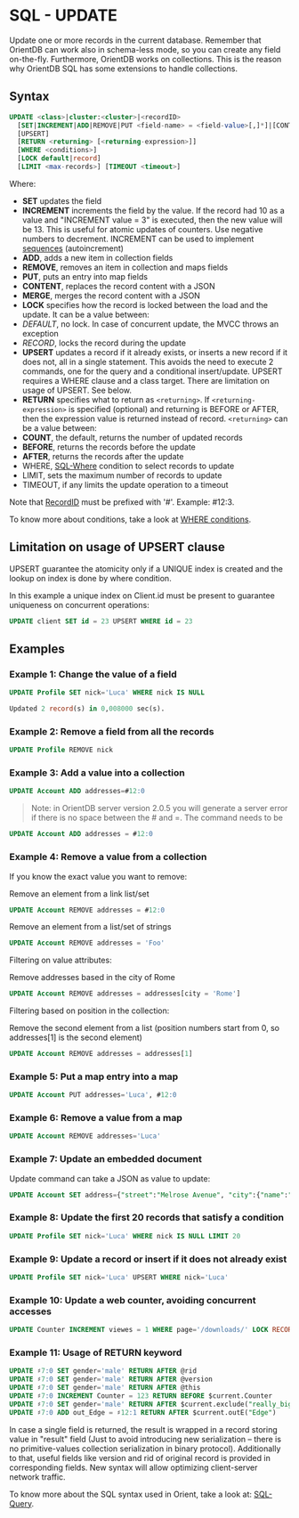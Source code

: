 # SQL - UPDATE

Update one or more records in the current database. Remember that OrientDB can work also in schema-less mode, so you can create any field on-the-fly. Furthermore, OrientDB works on collections. This is the reason why OrientDB SQL has some extensions to handle collections.

## Syntax

```sql
UPDATE <class>|cluster:<cluster>|<recordID>
  [SET|INCREMENT|ADD|REMOVE|PUT <field-name> = <field-value>[,]*]|[CONTENT|MERGE <JSON>]
  [UPSERT]
  [RETURN <returning> [<returning-expression>]]
  [WHERE <conditions>]
  [LOCK default|record]
  [LIMIT <max-records>] [TIMEOUT <timeout>]
```

Where:
- **SET** updates the field
- **INCREMENT** increments the field by the value. If the record had 10 as a value and "INCREMENT value = 3" is executed, then the new value will be 13. This is useful for atomic updates of counters. Use negative numbers to decrement. INCREMENT can be used to implement [sequences](Sequences-and-auto-increment.md) (autoincrement) 
- **ADD**, adds a new item in collection fields
- **REMOVE**, removes an item in collection and maps fields
- **PUT**, puts an entry into map fields
- **CONTENT**, replaces the record content with a JSON
- **MERGE**, merges the record content with a JSON
- **LOCK** specifies how the record is locked between the load and the update. It can be a value between:
 - *DEFAULT*, no lock. In case of concurrent update, the MVCC throws an exception
 - *RECORD*, locks the record during the update
- **UPSERT** updates a record if it already exists, or inserts a new record if it does not, all in a single statement. This avoids the need to execute 2 commands, one for the query and a conditional insert/update. UPSERT requires a WHERE clause and a class target. There are limitation on usage of UPSERT. See below.
- **RETURN** specifies what to return as ```<returning>```. If ```<returning-expression>``` is specified (optional) and returning is BEFORE or AFTER, then the expression value is returned instead of record. ```<returning>``` can be a value between:
 - **COUNT**, the default, returns the number of updated records
 - **BEFORE**, returns the records before the update
 - **AFTER**, returns the records after the update
- WHERE, [SQL-Where](SQL-Where.md) condition to select records to update
- LIMIT, sets the maximum number of records to update
- TIMEOUT, if any limits the update operation to a timeout

Note that [RecordID](Concepts.md#recordid) must be prefixed with '#'. Example: #12:3.

To know more about conditions, take a look at [WHERE conditions](SQL-Where.md).

## Limitation on usage of UPSERT clause
UPSERT guarantee the atomicity only if a UNIQUE index is created and the lookup on index is done by where condition. 

In this example a unique index on Client.id must be present to guarantee uniqueness on concurrent operations:
```sql
UPDATE client SET id = 23 UPSERT WHERE id = 23
```
## Examples

### Example 1: Change the value of a field
```sql
UPDATE Profile SET nick='Luca' WHERE nick IS NULL

Updated 2 record(s) in 0,008000 sec(s).
```

### Example 2: Remove a field from all the records
```sql
UPDATE Profile REMOVE nick
```

### Example 3: Add a value into a collection
```sql
UPDATE Account ADD addresses=#12:0
```
>Note: in OrientDB server version 2.0.5 you will generate a server error if there is no space between the # and =. The command needs to be

```sql
UPDATE Account ADD addresses = #12:0
```

### Example 4: Remove a value from a collection

If you know the exact value you want to remove:

Remove an element from a link list/set
```sql
UPDATE Account REMOVE addresses = #12:0
```

Remove an element from a list/set of strings
```sql
UPDATE Account REMOVE addresses = 'Foo'
```

Filtering on value attributes:

Remove addresses based in the city of Rome
```sql
UPDATE Account REMOVE addresses = addresses[city = 'Rome']
```

Filtering based on position in the collection:

Remove the second element from a list (position numbers start from 0, so addresses[1] is the second element)
```sql
UPDATE Account REMOVE addresses = addresses[1]
```


### Example 5: Put a map entry into a map
```sql
UPDATE Account PUT addresses='Luca', #12:0
```

### Example 6: Remove a value from a map
```sql
UPDATE Account REMOVE addresses='Luca'
```

### Example 7: Update an embedded document

Update command can take a JSON as value to update:

```sql
UPDATE Account SET address={"street":"Melrose Avenue", "city":{"name":"Beverly Hills"}}
```

### Example 8: Update the first 20 records that satisfy a condition
```sql
UPDATE Profile SET nick='Luca' WHERE nick IS NULL LIMIT 20
```

### Example 9: Update a record or insert if it does not already exist
```sql
UPDATE Profile SET nick='Luca' UPSERT WHERE nick='Luca'
```

### Example 10: Update a web counter, avoiding concurrent accesses
```sql
UPDATE Counter INCREMENT viewes = 1 WHERE page='/downloads/' LOCK RECORD
```
### Example 11: Usage of RETURN keyword

```sql
UPDATE ♯7:0 SET gender='male' RETURN AFTER @rid
UPDATE ♯7:0 SET gender='male' RETURN AFTER @version
UPDATE ♯7:0 SET gender='male' RETURN AFTER @this
UPDATE ♯7:0 INCREMENT Counter = 123 RETURN BEFORE $current.Counter
UPDATE ♯7:0 SET gender='male' RETURN AFTER $current.exclude("really_big_field")
UPDATE ♯7:0 ADD out_Edge = ♯12:1 RETURN AFTER $current.outE("Edge")
```

In case a single field is returned, the result is wrapped in a record storing value in "result" field (Just to avoid introducing new serialization – there is no primitive-values collection serialization in binary protocol). Additionally to that, useful fields like version and rid of original record is provided in corresponding fields. New syntax will allow optimizing client-server network traffic.

To know more about the SQL syntax used in Orient, take a look at: [SQL-Query](SQL-Query.md).
